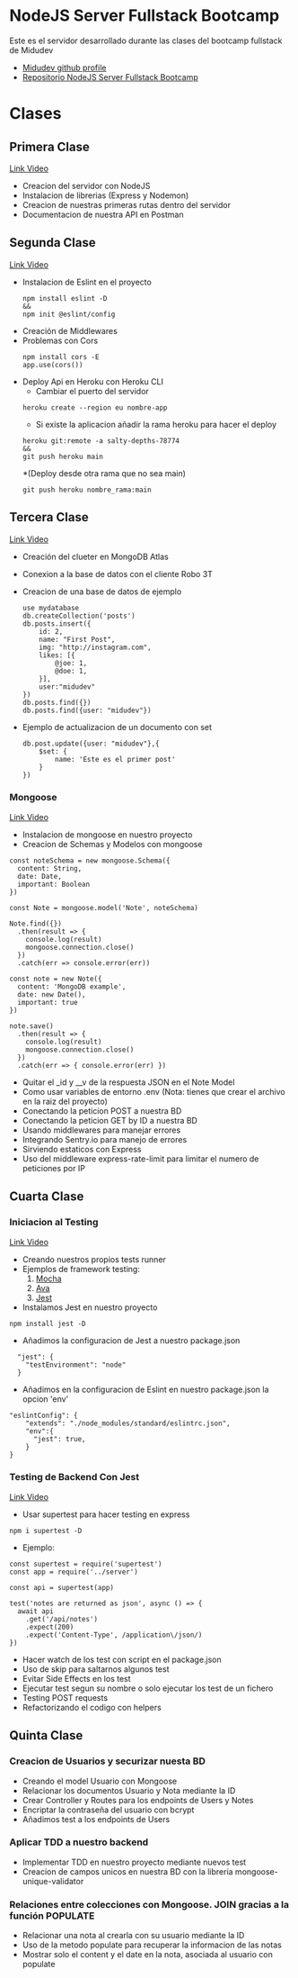 # NodeJS Server Fullstack Bootcamp

Este es el servidor desarrollado durante las clases del bootcamp fullstack de Midudev
 - [Midudev github profile](https://github.com/midudev)
 - [Repositorio NodeJS Server Fullstack Bootcamp](https://github.com/midudev)

# Clases

## Primera Clase
[Link Video](https://www.youtube.com/watch?v=o85OkeVtm7k&list=PLV8x_i1fqBw0Kn_fBIZTa3wS_VZAqddX7&index=7)
 - Creacion del servidor con NodeJS
 - Instalacion de librerias (Express y Nodemon)
 - Creacion de nuestras primeras rutas dentro del servidor
 - Documentacion de nuestra API en Postman
## Segunda Clase
[Link Video](https://www.youtube.com/watch?v=ep_plUeKV1Y&list=PLV8x_i1fqBw0Kn_fBIZTa3wS_VZAqddX7&index=10)
 - Instalacion de Eslint en el proyecto
    ```
    npm install eslint -D
    &&
    npm init @eslint/config
    ```    
 - Creación de Middlewares
 - Problemas con Cors
    ```
    npm install cors -E
    app.use(cors())
    ```
  * Deploy Api en Heroku con Heroku CLI
    * Cambiar el puerto del servidor
    ```
    heroku create --region eu nombre-app
    ```
    * Si existe la aplicacion añadir la rama heroku para hacer el deploy
    ```
    heroku git:remote -a salty-depths-78774
    &&
    git push heroku main
    ```
    *(Deploy desde otra rama que no sea main)
    ```
    git push heroku nombre_rama:main
    ```
## Tercera Clase
[Link Video](https://www.youtube.com/watch?v=HsYA3QvWGlk&list=PLV8x_i1fqBw0Kn_fBIZTa3wS_VZAqddX7&index=8)
 - Creación del clueter en MongoDB Atlas
 - Conexion a la base de datos con el cliente Robo 3T
 - Creacion de una base de datos de ejemplo

    ```
    use mydatabase
    db.createCollection('posts')
    db.posts.insert({
        id: 2,
        name: "First Post",
        img: "http://instagram.com",
        likes: [{
            @joe: 1,
            @doe: 1,
        }],
        user:"midudev"
    })
    db.posts.find({})
    db.posts.find({user: "midudev"})
    ```
 - Ejemplo de actualizacion de un documento con set
    ```
    db.post.update({user: "midudev"},{
        $set: {
            name: 'Este es el primer post'
        }
    })
    ```
### Mongoose
[Link Video](https://www.youtube.com/watch?v=vhUw7GkRHdk&list=PLV8x_i1fqBw0Kn_fBIZTa3wS_VZAqddX7&index=9)
 - Instalacion de mongoose en nuestro proyecto
 - Creacion de Schemas y Modelos con mongoose
```
const noteSchema = new mongoose.Schema({
  content: String,
  date: Date,
  important: Boolean
})

const Note = mongoose.model('Note', noteSchema)

Note.find({})
  .then(result => {
    console.log(result)
    mongoose.connection.close()
  })
  .catch(err => console.error(err))

const note = new Note({
  content: 'MongoDB example',
  date: new Date(),
  important: true
})

note.save()
  .then(result => {
    console.log(result)
    mongoose.connection.close()
  })
  .catch(err => { console.error(err) })
```
- Quitar el _id y __v de la respuesta JSON en el Note Model
- Como usar variables de entorno .env (Nota: tienes que crear el archivo en la raiz del proyecto)
- Conectando la peticion POST a nuestra BD
- Conectando la peticion GET by ID a nuestra BD
- Usando middlewares para manejar errores
- Integrando Sentry.io para manejo de errores
- Sirviendo estaticos con Express
- Uso del middleware express-rate-limit para limitar el numero de peticiones por IP

## Cuarta Clase
### Iniciacion al Testing
[Link Video](https://www.youtube.com/watch?v=_DzBez4qMi0&list=PLV8x_i1fqBw0Kn_fBIZTa3wS_VZAqddX7&index=10)
- Creando nuestros propios tests runner
- Ejemplos de framework testing:
    1. [Mocha](https://mochajs.org/)
    2. [Ava](https://github.com/avajs/ava)
    3. [Jest](https://jestjs.io/es-ES/)
- Instalamos Jest en nuestro proyecto
```
npm install jest -D
```
- Añadimos la configuracion de Jest a nuestro package.json
```
  "jest": {
    "testEnvironment": "node"
  }
```
- Añadimos en la configuracion de Eslint en nuestro package.json la opcion 'env' 
```
"eslintConfig": {
    "extends": "./node_modules/standard/eslintrc.json",
    "env":{
      "jest": true,
    }
}
```
### Testing de Backend Con Jest
[Link Video](https://www.youtube.com/watch?v=_xxVJdGNMrs&list=PLV8x_i1fqBw0Kn_fBIZTa3wS_VZAqddX7&index=12)
- Usar supertest para hacer testing en express
```
npm i supertest -D 
```
  - Ejemplo:
  ```
  const supertest = require('supertest')
  const app = require('../server')

  const api = supertest(app)

  test('notes are returned as json', async () => {
    await api
      .get('/api/notes')
      .expect(200)
      .expect('Content-Type', /application\/json/)
  })
  ```
- Hacer watch de los test con script en el package.json
- Uso de skip para saltarnos algunos test
- Evitar Side Effects en los test
- Ejecutar test segun su nombre o solo ejecutar los test de un fichero
- Testing POST requests
- Refactorizando el codigo con helpers 

## Quinta Clase 
### Creacion de Usuarios y securizar nuesta BD
- Creando el model Usuario con Mongoose
- Relacionar los documentos Usuario y Nota mediante la ID
- Crear Controller y Routes para los endpoints de Users y Notes
- Encriptar la contraseña del usuario con bcrypt
- Añadimos test a los endpoints de Users
### Aplicar TDD a nuestro backend
- Implementar TDD en nuestro proyecto mediante nuevos test
- Creacion de campos unicos en nuestra BD con la libreria mongoose-unique-validator 
### Relaciones entre colecciones con Mongoose. JOIN gracias a la función POPULATE
- Relacionar una nota al crearla con su usuario mediante la ID
- Uso de la metodo populate para recuperar la informacion de las notas
- Mostrar solo el content y el date en la nota, asociada al usuario con populate

